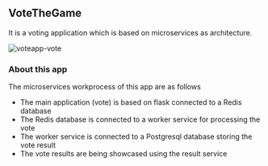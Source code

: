 ## VoteTheGame

It is a voting application which is based on microservices as architecture.

![voteapp-vote](https://user-images.githubusercontent.com/37767537/232127010-f1bc4b69-7c55-46bd-9c5b-4a4f99d8ca68.png)

### About this app

The microservices workprocess of this app are as follows

- The main application (vote) is based on flask connected to a Redis database
- The Redis database is connected to a worker service for processing the vote
- The worker service is connected to a Postgresql database storing the vote result
- The vote results are being showcased using the result service

